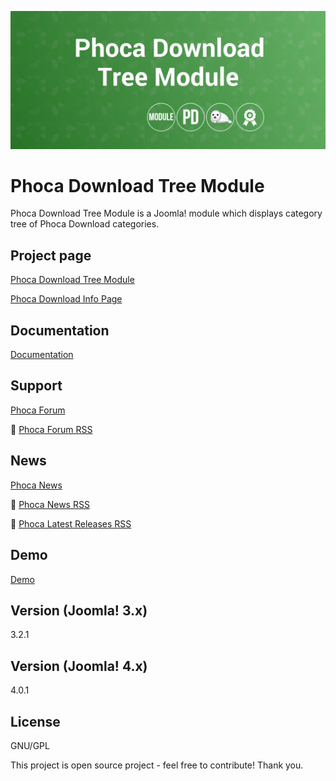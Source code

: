 



![Phoca Download Tree Module](https://github.com/PhocaCz/PhocaDownloadTreeModule/blob/master/mod_phocadownload_tree.png?raw=true)

# Phoca Download Tree Module



Phoca Download Tree Module is a Joomla! module which displays category tree of Phoca Download categories.



## Project page

[Phoca Download Tree Module](https://www.phoca.cz/phocadownload-tree)

[Phoca Download Info Page](https://www.phoca.cz/project/phocadownload-joomla-download)



## Documentation

[Documentation](https://www.phoca.cz/documentation/category/57-phoca-download-tree-module)





## Support

[Phoca Forum](https://www.phoca.cz/forum)

:bell: [Phoca Forum RSS](https://www.phoca.cz/forum/app.php/feed)



## News

[Phoca News](https://www.phoca.cz/news)

:bell: [Phoca News RSS](https://www.phoca.cz/news?format=feed&type=rss)

:bell: [Phoca Latest Releases RSS](https://www.phoca.cz/download/feed/111?format=feed&type=rss)



## Demo

[Demo](https://www.phoca.cz/download)



## Version (Joomla! 3.x)

3.2.1

## Version (Joomla! 4.x)

4.0.1



## License

GNU/GPL



This project is open source project - feel free to contribute! Thank you.
